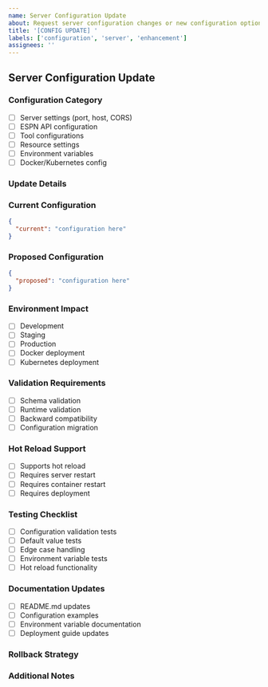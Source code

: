 ```yaml
---
name: Server Configuration Update
about: Request server configuration changes or new configuration options
title: '[CONFIG UPDATE] '
labels: ['configuration', 'server', 'enhancement']
assignees: ''
---
```


## Server Configuration Update

### Configuration Category
- [ ] Server settings (port, host, CORS)
- [ ] ESPN API configuration
- [ ] Tool configurations
- [ ] Resource settings
- [ ] Environment variables
- [ ] Docker/Kubernetes config

### Update Details
<!-- Describe the configuration changes needed -->

### Current Configuration
```json
{
  "current": "configuration here"
}
```

### Proposed Configuration
```json
{
  "proposed": "configuration here"
}
```

### Environment Impact
- [ ] Development
- [ ] Staging
- [ ] Production
- [ ] Docker deployment
- [ ] Kubernetes deployment

### Validation Requirements
- [ ] Schema validation
- [ ] Runtime validation
- [ ] Backward compatibility
- [ ] Configuration migration

### Hot Reload Support
- [ ] Supports hot reload
- [ ] Requires server restart
- [ ] Requires container restart
- [ ] Requires deployment

### Testing Checklist
- [ ] Configuration validation tests
- [ ] Default value tests
- [ ] Edge case handling
- [ ] Environment variable tests
- [ ] Hot reload functionality

### Documentation Updates
- [ ] README.md updates
- [ ] Configuration examples
- [ ] Environment variable documentation
- [ ] Deployment guide updates

### Rollback Strategy
<!-- How to rollback if the configuration update causes issues -->

### Additional Notes
<!-- Any other relevant information -->